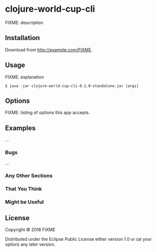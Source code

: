 # clojure-world-cup-cli

FIXME: description

## Installation

Download from http://example.com/FIXME.

## Usage

FIXME: explanation

    $ java -jar clojure-world-cup-cli-0.1.0-standalone.jar [args]

## Options

FIXME: listing of options this app accepts.

## Examples

...

### Bugs

...

### Any Other Sections
### That You Think
### Might be Useful

## License

Copyright © 2018 FIXME

Distributed under the Eclipse Public License either version 1.0 or (at
your option) any later version.
